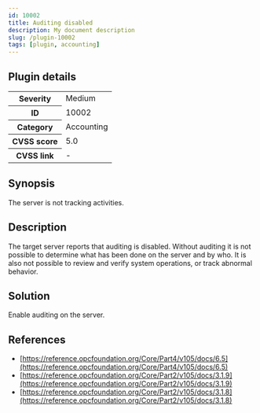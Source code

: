 ```yaml
---
id: 10002
title: Auditing disabled
description: My document description
slug: /plugin-10002
tags: [plugin, accounting]
---
```


## Plugin details

<table>
  <tr>
    <th>Severity</th>
    <td>Medium</td>
  </tr>
  <tr>
    <th>ID</th>
    <td>10002</td>
  </tr>
    <tr>
    <th>Category</th>
    <td>Accounting</td>
  </tr>
    <tr>
    <th>CVSS score</th>
    <td>5.0</td>
  </tr>
  <tr>
    <th>CVSS link</th>
    <td>-</td>
  </tr>
</table>

## Synopsis

The server is not tracking activities.

## Description

The target server reports that auditing is disabled. Without auditing it is not possible to determine what has been done on the server and by who. It is also not possible to review and verify system operations, or track abnormal behavior.

## Solution

Enable auditing on the server.

## References

* [https://reference.opcfoundation.org/Core/Part4/v105/docs/6.5](https://reference.opcfoundation.org/Core/Part4/v105/docs/6.5)
* [https://reference.opcfoundation.org/Core/Part2/v105/docs/3.1.9](https://reference.opcfoundation.org/Core/Part2/v105/docs/3.1.9)
* [https://reference.opcfoundation.org/Core/Part2/v105/docs/3.1.8](https://reference.opcfoundation.org/Core/Part2/v105/docs/3.1.8)

